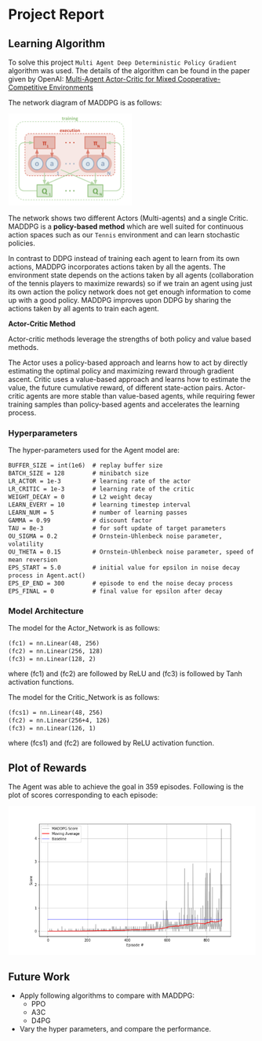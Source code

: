 # Project Report

## Learning Algorithm

To solve this project `Multi Agent Deep Deterministic Policy Gradient` algorithm was used. The details of the algorithm can be found in the paper given by OpenAI: [Multi-Agent Actor-Critic for Mixed
Cooperative-Competitive Environments](https://arxiv.org/pdf/1706.02275)

The network diagram of MADDPG is as follows:

<img src="images/maddpg-network-diagram.png" width="50%" align="top-left" alt="" title="MADDPG Architecture Diagram" />

The network shows two different Actors (Multi-agents) and a single Critic.
MADDPG is a **policy-based method** which are well suited for continuous action spaces such as our `Tennis` environment and can learn stochastic policies.

In contrast to DDPG instead of training each agent to learn from its own actions, MADDPG incorporates actions taken by all the agents. The environment state depends on the actions taken by all agents (collaboration of the tennis players to maximize rewards) so if we train an agent using just its own action the policy network does not get enough information to come up with a good policy. MADDPG improves upon DDPG by sharing the actions taken by all agents to train each agent.

**Actor-Critic Method**

Actor-critic methods leverage the strengths of both policy and value based methods.

The Actor uses a policy-based approach and learns how to act by directly estimating the optimal policy and maximizing reward through gradient ascent. Critic uses a value-based approach and learns how to estimate the value, the future cumulative reward, of different state-action pairs. Actor-critic agents are more stable than value-based agents, while requiring fewer training samples than policy-based agents and accelerates the learning process.

### Hyperparameters

The hyper-parameters used for the Agent model are:

```
BUFFER_SIZE = int(1e6)  # replay buffer size
BATCH_SIZE = 128        # minibatch size
LR_ACTOR = 1e-3         # learning rate of the actor
LR_CRITIC = 1e-3        # learning rate of the critic
WEIGHT_DECAY = 0        # L2 weight decay
LEARN_EVERY = 10        # learning timestep interval
LEARN_NUM = 5           # number of learning passes
GAMMA = 0.99            # discount factor
TAU = 8e-3              # for soft update of target parameters
OU_SIGMA = 0.2          # Ornstein-Uhlenbeck noise parameter, volatility
OU_THETA = 0.15         # Ornstein-Uhlenbeck noise parameter, speed of mean reversion
EPS_START = 5.0         # initial value for epsilon in noise decay process in Agent.act()
EPS_EP_END = 300        # episode to end the noise decay process
EPS_FINAL = 0           # final value for epsilon after decay
```

### Model Architecture

The model for the Actor_Network is as follows:

```
(fc1) = nn.Linear(48, 256)
(fc2) = nn.Linear(256, 128)
(fc3) = nn.Linear(128, 2)
```
where (fc1) and (fc2) are followed by ReLU and (fc3) is followed by Tanh activation functions.

The model for the Critic_Network is as follows:

```
(fcs1) = nn.Linear(48, 256)
(fc2) = nn.Linear(256+4, 126)
(fc3) = nn.Linear(126, 1)
```
where (fcs1) and (fc2) are followed by ReLU activation function.

## Plot of Rewards

The Agent was able to achieve the goal in 359 episodes. Following is the plot of scores corresponding to each episode:

![scores plot](scores_plot.png)

## Future Work

* Apply following algorithms to compare with MADDPG: 
  - PPO
  - A3C
  - D4PG
* Vary the hyper parameters, and compare the performance.